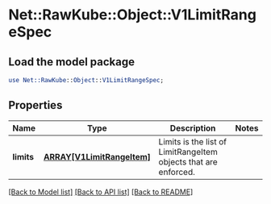 # Net::RawKube::Object::V1LimitRangeSpec

## Load the model package
```perl
use Net::RawKube::Object::V1LimitRangeSpec;
```

## Properties
Name | Type | Description | Notes
------------ | ------------- | ------------- | -------------
**limits** | [**ARRAY[V1LimitRangeItem]**](V1LimitRangeItem.md) | Limits is the list of LimitRangeItem objects that are enforced. | 

[[Back to Model list]](../README.md#documentation-for-models) [[Back to API list]](../README.md#documentation-for-api-endpoints) [[Back to README]](../README.md)


